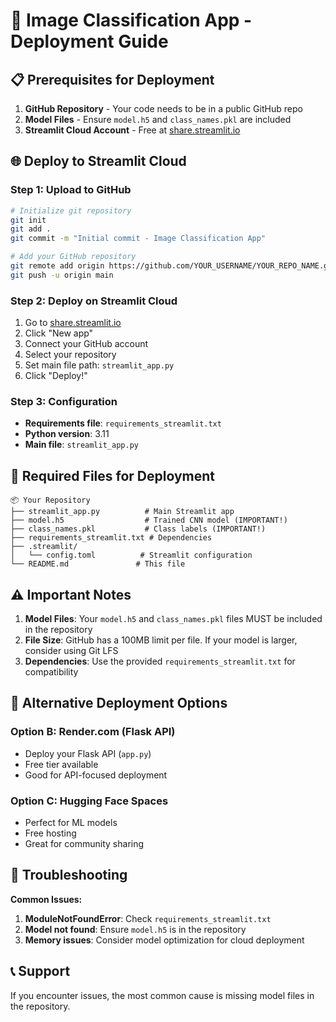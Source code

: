 # 🚀 Image Classification App - Deployment Guide

## 📋 Prerequisites for Deployment

1. **GitHub Repository** - Your code needs to be in a public GitHub repo
2. **Model Files** - Ensure `model.h5` and `class_names.pkl` are included
3. **Streamlit Cloud Account** - Free at [share.streamlit.io](https://share.streamlit.io)

## 🌐 Deploy to Streamlit Cloud

### Step 1: Upload to GitHub
```bash
# Initialize git repository
git init
git add .
git commit -m "Initial commit - Image Classification App"

# Add your GitHub repository
git remote add origin https://github.com/YOUR_USERNAME/YOUR_REPO_NAME.git
git push -u origin main
```

### Step 2: Deploy on Streamlit Cloud
1. Go to [share.streamlit.io](https://share.streamlit.io)
2. Click "New app"
3. Connect your GitHub account
4. Select your repository
5. Set main file path: `streamlit_app.py`
6. Click "Deploy!"

### Step 3: Configuration
- **Requirements file**: `requirements_streamlit.txt`
- **Python version**: 3.11
- **Main file**: `streamlit_app.py`

## 📁 Required Files for Deployment
```
📦 Your Repository
├── streamlit_app.py          # Main Streamlit app
├── model.h5                  # Trained CNN model (IMPORTANT!)
├── class_names.pkl           # Class labels (IMPORTANT!)
├── requirements_streamlit.txt # Dependencies
├── .streamlit/
│   └── config.toml          # Streamlit configuration
└── README.md               # This file
```

## ⚠️ Important Notes

1. **Model Files**: Your `model.h5` and `class_names.pkl` files MUST be included in the repository
2. **File Size**: GitHub has a 100MB limit per file. If your model is larger, consider using Git LFS
3. **Dependencies**: Use the provided `requirements_streamlit.txt` for compatibility

## 🎯 Alternative Deployment Options

### Option B: Render.com (Flask API)
- Deploy your Flask API (`app.py`)
- Free tier available
- Good for API-focused deployment

### Option C: Hugging Face Spaces
- Perfect for ML models
- Free hosting
- Great for community sharing

## 🔧 Troubleshooting

**Common Issues:**
1. **ModuleNotFoundError**: Check `requirements_streamlit.txt`
2. **Model not found**: Ensure `model.h5` is in the repository
3. **Memory issues**: Consider model optimization for cloud deployment

## 📞 Support
If you encounter issues, the most common cause is missing model files in the repository.
